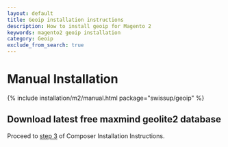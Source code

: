 ```yaml
---
layout: default
title: Geoip installation instructions
description: How to install geoip for Magento 2
keywords: magento2 geoip installation
category: Geoip
exclude_from_search: true
---
```


# Manual Installation

{% include installation/m2/manual.html package="swissup/geoip" %}

## Download latest free maxmind geolite2 database

Proceed to [step 3](../composer/#3-download-latest-free-maxmind-geolite2-database)
of Composer Installation Instructions.
